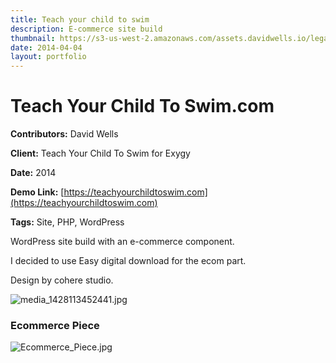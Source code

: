 ```yaml
---
title: Teach your child to swim
description: E-commerce site build
thumbnail: https://s3-us-west-2.amazonaws.com/assets.davidwells.io/legacy/2015/04/1428113712_media_1428113452441.jpg
date: 2014-04-04
layout: portfolio
---
```


# Teach Your Child To Swim.com

**Contributors:** David Wells

**Client:** Teach Your Child To Swim for Exygy

**Date:** 2014

**Demo Link:** [https://teachyourchildtoswim.com](https://teachyourchildtoswim.com)

**Tags:** Site, PHP, WordPress

WordPress site build with an e-commerce component.

I decided to use Easy digital download for the ecom part.

Design by cohere studio.

![](https://s3-us-west-2.amazonaws.com/assets.davidwells.io/work/teach-your-child-to-swim-media_1428113452441.jpg "media_1428113452441.jpg")

### Ecommerce Piece

![](https://s3-us-west-2.amazonaws.com/assets.davidwells.io/work/teach-your-child-to-swim-Ecommerce_Piece.jpg "Ecommerce_Piece.jpg")
